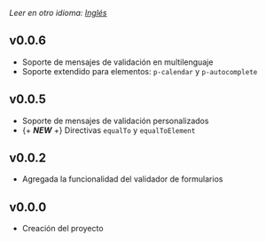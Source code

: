 _Leer en otro idioma: [Inglés](https://gitlab.com/von-development-studio/angular-libraries-source/form-validation/blob/master/CHANGELOG.md)_

## v0.0.6
* Soporte de mensajes de validación en multilenguaje
* Soporte extendido para elementos: `p-calendar` y `p-autocomplete`

## v0.0.5
* Soporte de mensajes de validación personalizados
* {+ _**NEW**_ +} Directivas `equalTo` y `equalToElement`

## v0.0.2
* Agregada la funcionalidad del validador de formularios

## v0.0.0
* Creación del proyecto
